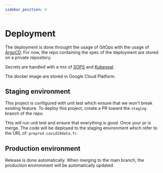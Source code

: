 ```yaml
---
sidebar_position: 4
---
```


# Deployment

The deployment is done throught the usage of GitOps with the usage of [ArgoCD](https://argo-cd.readthedocs.io/en/stable/). For now, the repo containing the spec of the deployment are stored on a private repository.

Secrets are handled with a mix of [SOPS](https://github.com/mozilla/sops) and [Kubeseal](https://github.com/bitnami-labs/sealed-secrets).

The docker image are stored in Google Cloud Platform.

## Staging environment

This project is configured with unit test which ensure that we won't break existing feature. To deploy this project, create a PR toward the `staging` branch of the repo.

This will run unit test and ensure that everything is good. Once your pr is merge. The code will be deployed to the staging environment which refer to the URL of: `preprod.covid19data.fr`.

## Production environment

Release is done automatically. When merging to the main branch, the production environment will be automatically updated. 
